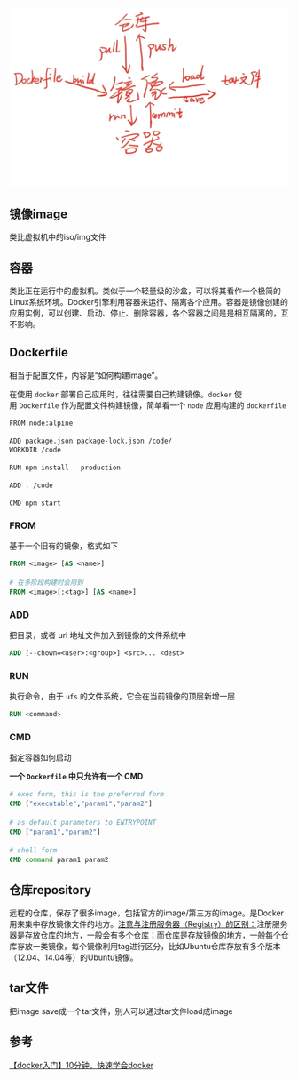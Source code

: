 ![](assets/overview/2023-10-18-13-58-26-image.png)

## 镜像image

类比虚拟机中的iso/img文件

## 容器

类比正在运行中的虚拟机。类似于一个轻量级的沙盒，可以将其看作一个极简的Linux系统环境。Docker引擎利用容器来运行、隔离各个应用。容器是镜像创建的应用实例，可以创建、启动、停止、删除容器，各个容器之间是是相互隔离的，互不影响。

## Dockerfile

相当于配置文件，内容是“如何构建image”。

在使用 `docker` 部署自己应用时，往往需要自己构建镜像。`docker` 使用 `Dockerfile` 作为配置文件构建镜像，简单看一个 `node` 应用构建的 `dockerfile`

```
FROM node:alpine

ADD package.json package-lock.json /code/
WORKDIR /code

RUN npm install --production

ADD . /code

CMD npm start
```

### FROM

基于一个旧有的镜像，格式如下

```dockerfile
FROM <image> [AS <name>]

# 在多阶段构建时会用到
FROM <image>[:<tag>] [AS <name>]
```

### ADD

把目录，或者 url 地址文件加入到镜像的文件系统中

```dockerfile
ADD [--chown=<user>:<group>] <src>... <dest>
```

### RUN

执行命令，由于 `ufs` 的文件系统，它会在当前镜像的顶层新增一层

```dockerfile
RUN <command>
```

### CMD

指定容器如何启动

**一个 `Dockerfile` 中只允许有一个 CMD**

```dockerfile
# exec form, this is the preferred form
CMD ["executable","param1","param2"] 

# as default parameters to ENTRYPOINT
CMD ["param1","param2"]

# shell form
CMD command param1 param2
```



## 仓库repository

远程的仓库，保存了很多image，包括官方的image/第三方的image。是Docker用来集中存放镜像文件的地方。<u>注意与注册服务器（Registry）的区别：</u>注册服务器是存放仓库的地方，一般会有多个仓库；而仓库是存放镜像的地方，一般每个仓库存放一类镜像，每个镜像利用tag进行区分，比如Ubuntu仓库存放有多个版本（12.04、14.04等）的Ubuntu镜像。

## tar文件

把image save成一个tar文件，别人可以通过tar文件load成image

## 参考

[【docker入门】10分钟，快速学会docker](https://www.bilibili.com/video/BV1R4411F7t9/?spm_id_from=333.788.top_right_bar_window_history.content.click&vd_source=22af953ea4c09540ad1966711a2d53f0)
